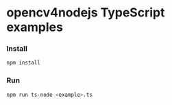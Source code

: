 # opencv4nodejs TypeScript examples

### Install
``` bash
npm install
```

### Run
``` bash
npm run ts-node <example>.ts
```
